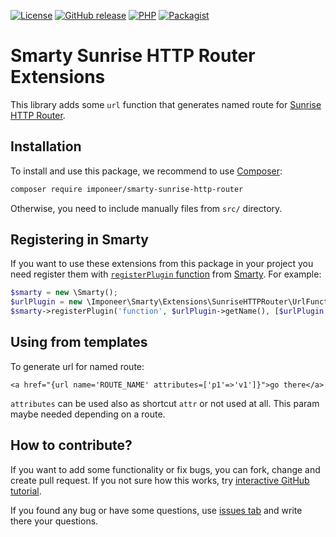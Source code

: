 [![License](https://img.shields.io/github/license/imponeer/smarty-sunrise-http-router.svg)](LICENSE)
[![GitHub release](https://img.shields.io/github/release/imponeer/smarty-sunrise-http-router.svg)](https://github.com/imponeer/smarty-sunrise-http-router/releases) [![PHP](https://img.shields.io/packagist/php-v/imponeer/smarty-sunrise-http-router.svg)](http://php.net) 
[![Packagist](https://img.shields.io/packagist/dm/imponeer/smarty-sunrise-http-router.svg)](https://packagist.org/packages/imponeer/smarty-sunrise-http-router)

# Smarty Sunrise HTTP Router Extensions

This library adds some `url` function that generates named route for [Sunrise HTTP Router](https://github.com/sunrise-php/http-router).

## Installation

To install and use this package, we recommend to use [Composer](https://getcomposer.org):

```bash
composer require imponeer/smarty-sunrise-http-router
```

Otherwise, you need to include manually files from `src/` directory. 

## Registering in Smarty

If you want to use these extensions from this package in your project you need register them with [`registerPlugin` function](https://www.smarty.net/docs/en/api.register.plugin.tpl) from [Smarty](https://www.smarty.net). For example:
```php
$smarty = new \Smarty();
$urlPlugin = new \Imponeer\Smarty\Extensions\SunriseHTTPRouter\UrlFunction($router);
$smarty->registerPlugin('function', $urlPlugin->getName(), [$urlPlugin, 'execute']);
```

## Using from templates

To generate url for named route:
```smarty
<a href="{url name='ROUTE_NAME' attributes=['p1'=>'v1']}">go there</a>
```

`attributes` can be used also as shortcut `attr` or not used at all. This param maybe needed depending on a route.

## How to contribute?

If you want to add some functionality or fix bugs, you can fork, change and create pull request. If you not sure how this works, try [interactive GitHub tutorial](https://try.github.io).

If you found any bug or have some questions, use [issues tab](https://github.com/imponeer/smarty-translate/issues) and write there your questions.
